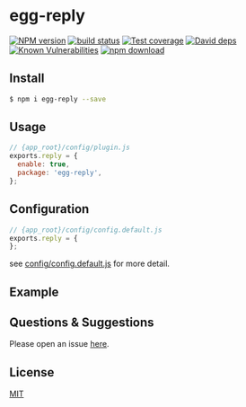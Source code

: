 # egg-reply

[![NPM version][npm-image]][npm-url]
[![build status][travis-image]][travis-url]
[![Test coverage][codecov-image]][codecov-url]
[![David deps][david-image]][david-url]
[![Known Vulnerabilities][snyk-image]][snyk-url]
[![npm download][download-image]][download-url]

[npm-image]: https://img.shields.io/npm/v/egg-reply.svg?style=flat-square
[npm-url]: https://npmjs.org/package/egg-reply
[travis-image]: https://img.shields.io/travis/eggjs/egg-reply.svg?style=flat-square
[travis-url]: https://travis-ci.org/eggjs/egg-reply
[codecov-image]: https://img.shields.io/codecov/c/github/eggjs/egg-reply.svg?style=flat-square
[codecov-url]: https://codecov.io/github/eggjs/egg-reply?branch=master
[david-image]: https://img.shields.io/david/eggjs/egg-reply.svg?style=flat-square
[david-url]: https://david-dm.org/eggjs/egg-reply
[snyk-image]: https://snyk.io/test/npm/egg-reply/badge.svg?style=flat-square
[snyk-url]: https://snyk.io/test/npm/egg-reply
[download-image]: https://img.shields.io/npm/dm/egg-reply.svg?style=flat-square
[download-url]: https://npmjs.org/package/egg-reply

<!--
Description here.
-->

## Install

```bash
$ npm i egg-reply --save
```

## Usage

```js
// {app_root}/config/plugin.js
exports.reply = {
  enable: true,
  package: 'egg-reply',
};
```

## Configuration

```js
// {app_root}/config/config.default.js
exports.reply = {
};
```

see [config/config.default.js](config/config.default.js) for more detail.

## Example

<!-- example here -->

## Questions & Suggestions

Please open an issue [here](https://github.com/eggjs/egg/issues).

## License

[MIT](LICENSE)

